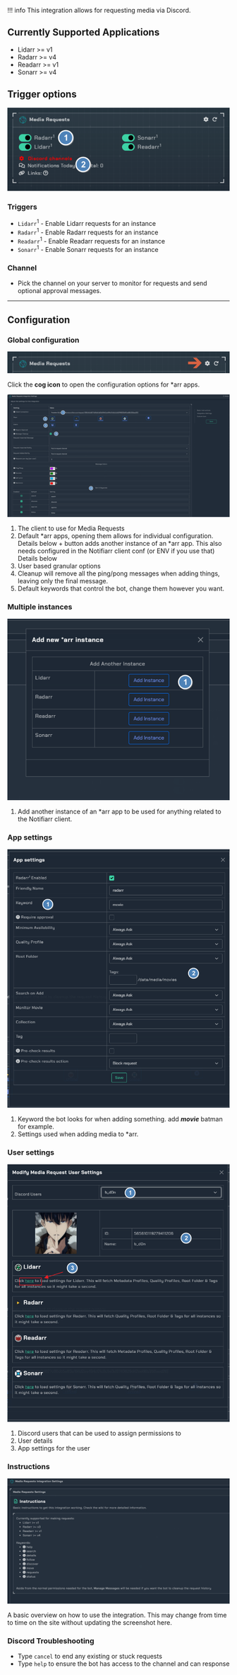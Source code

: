 !!! info
    This integration allows for requesting media via Discord.


## Currently Supported Applications

- Lidarr >= v1
- Radarr >= v4
- Readarr >= v1
- Sonarr >= v4

## Trigger options

![triggers.png](../../assets/screenshots/integrations/mediarequests/triggers.png)

### Triggers

- `Lidarr`<sup>1</sup> - Enable Lidarr requests for an instance
- `Radarr`<sup>1</sup> - Enable Radarr requests for an instance
- `Readarr`<sup>1</sup> - Enable Readarr requests for an instance
- `Sonarr`<sup>1</sup> - Enable Sonarr requests for an instance

### Channel

- Pick the channel on your server to monitor for requests and send optional approval messages.

---

## Configuration

### Global configuration

![open-configuration.png](../../assets/screenshots/integrations/mediarequests/open-configuration.png)

Click the **cog icon** to open the configuration options for *arr apps.

![configuration.png](../../assets/screenshots/integrations/mediarequests/configuration.png)

1. The client to use for Media Requests
1. Default \*arr apps, opening them allows for individual configuration. Details below
\+ button adds another instance of an \*arr app. This also needs configured in the Notifiarr client conf (or ENV if you use that) Details below
1. User based granular options
1. Cleanup will remove all the ping/pong messages when adding things, leaving only the final message.
1. Default keywords that control the bot, change them however you want.

### Multiple instances

![configuration-2.png](../../assets/screenshots/integrations/mediarequests/configuration-2.png)

1. Add another instance of an \*arr app to be used for anything related to the Notifiarr client.


### App settings

![app-settings.png](../../assets/screenshots/integrations/mediarequests/app-settings.png)

1. Keyword the bot looks for when adding something. add ***movie*** batman for example.
1. Settings used when adding media to \*arr.

### User settings

![user-settings.png](../../assets/screenshots/integrations/mediarequests/user-settings.png)

1. Discord users that can be used to assign permissions to
1. User details
1. App settings for the user

### Instructions

![instructions.png](../../assets/screenshots/integrations/mediarequests/instructions.png)

A basic overview on how to use the integration. This may change from time to time on the site without updating the screenshot here.

### Discord Troubleshooting

- Type `cancel` to end any existing or stuck requests
- Type `help` to ensure the bot has access to the channel and can response 
